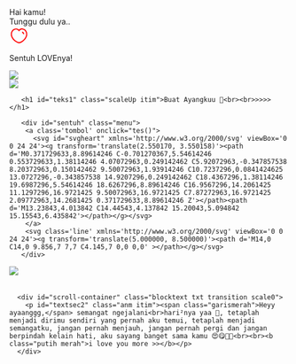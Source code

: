 <!DOCTYPE html>
<html>
<meta charset='UTF-8'/>
<meta content='width=device-width, initial-scale=1, user-scalable=1, minimum-scale=1, maximum-scale=5' name='viewport'/>
<meta content='IE=edge' http-equiv='X-UA-Compatible'/>

<link rel="icon" type="image/svg+xml" href="https://feeldreams.github.io/main-icon.png"> 
<link rel="apple-touch-icon" href="https://feeldreams.github.io/main-icon.png"><script src="https://punyasesuatu.htmlku.repl.co/script.js"></script>
<script src="https://cdn.jsdelivr.net/npm/sweetalert2@11.0.19/dist/sweetalert2.all.min.js"></script>
<script src="https://unpkg.com/typeit@8.7.0/dist/index.umd.js"></script><link rel="stylesheet" href="https://htmlku.com/tetaplah/style.css">
<script src="https://unpkg.com/scrollreveal"></script>

<head>
<title>Buat Ayangku.. - Script HTML buat Kamu</title>
<meta name="description" content="@feelthisray - Script by feeldream.id">
</head>
<body>
	
   <div class="overlay">
    <div class="loading-message">Hai kamu!<br>Tunggu dulu ya..</div>
     <div id="loveIn" class="blocklove">
        <style>.lovein svg{animation:none;stroke:#ff0000;stroke-width:1.3;fill:none;width:35px;height:35px}</style>
        <a href="https://www.feeldream.id/2023/01/script-feeldream.html?m=1#punyasesuatu" target="_blank" class="lovein"><svg class='line' xmlns='http://www.w3.org/2000/svg' viewBox='0 0 24 24'><g transform='translate(2.550170, 3.550158)'><path d='M0.371729633,8.89614246 C-0.701270367,5.54614246 0.553729633,1.38114246 4.07072963,0.249142462 C5.92072963,-0.347857538 8.20372963,0.150142462 9.50072963,1.93914246 C10.7237296,0.0841424625 13.0727296,-0.343857538 14.9207296,0.249142462 C18.4367296,1.38114246 19.6987296,5.54614246 18.6267296,8.89614246 C16.9567296,14.2061425 11.1297296,16.9721425 9.50072963,16.9721425 C7.87272963,16.9721425 2.09772963,14.2681425 0.371729633,8.89614246 Z'></path><path d='M13.23843,4.013842 C14.44543,4.137842 15.20043,5.094842 15.15543,6.435842'></path></g></svg></a>
        <p id="ket">Sentuh LOVEnya!</p>
     </div>
   </div>

   <audio src="https://feeldreams.github.io/audio/melody.mp3" id="linkmp3" class="sembunyi"></audio>
   
  <section class="first" id="inisection">
       <div class="wp"><img src="https://feeldreams.github.io/pics/awan3.jpg"/></div>
       <div id="first_stiker" class="stiker">
        <img id="inistiker1" src="https://feeldreams.github.io/pandapanah.gif"/>
       </div>
       
       <h1 id="teks1" class="scaleUp itim">Buat Ayangkuu 🫣<br><br>>>>></h1>

       <div id="sentuh" class="menu">
        <a class='tombol' onclick="tes()">
          <svg id="svgheart" xmlns='http://www.w3.org/2000/svg' viewBox='0 0 24 24'><g transform='translate(2.550170, 3.550158)'><path d='M0.371729633,8.89614246 C-0.701270367,5.54614246 0.553729633,1.38114246 4.07072963,0.249142462 C5.92072963,-0.347857538 8.20372963,0.150142462 9.50072963,1.93914246 C10.7237296,0.0841424625 13.0727296,-0.343857538 14.9207296,0.249142462 C18.4367296,1.38114246 19.6987296,5.54614246 18.6267296,8.89614246 C16.9567296,14.2061425 11.1297296,16.9721425 9.50072963,16.9721425 C7.87272963,16.9721425 2.09772963,14.2681425 0.371729633,8.89614246 Z'></path><path d='M13.23843,4.013842 C14.44543,4.137842 15.20043,5.094842 15.15543,6.435842'></path></g></svg>
        </a>
        <svg class='line' xmlns='http://www.w3.org/2000/svg' viewBox='0 0 24 24'><g transform='translate(5.000000, 8.500000)'><path d='M14,0 C14,0 9.856,7 7,7 C4.145,7 0,0 0,0' ></path></g></svg>
       </div>
  </section>
  
  <section>
      <div class="wp"><img src="https://feeldreams.github.io/pics/awan4.jpg"/></div>
      <div class="stiker" style="margin-top:0;transform:scale(0)" id="teks4">
        <img src="https://feeldreams.github.io/pusn.gif" id="stikersec2"/>
        <img src="https://feeldreams.github.io/mmm.gif" id="stikersec2b" class="sembunyi"/>
      </div>
      
      <div id="scroll-container" class="blocktext txt transition scale0">
        <p id="textsec2" class="anm itim"><span class="garismerah">Heyy ayaanggg,</span> semangat ngejalani<br>hari²nya yaa 💐, tetaplah menjadi dirimu sendiri yang pernah aku temui, tetaplah menjadi semangatku, jangan pernah menjauh, jangan pernah pergi dan jangan berpindah kelain hati, aku sayang banget sama kamu 😍😋🥰💗<br><br><b class="putih merah">i love you more >></b></p>
      </div>
  </section>

<script src="https://htmlku.com/tetaplah/script.js"></script>
</body>
</html>
